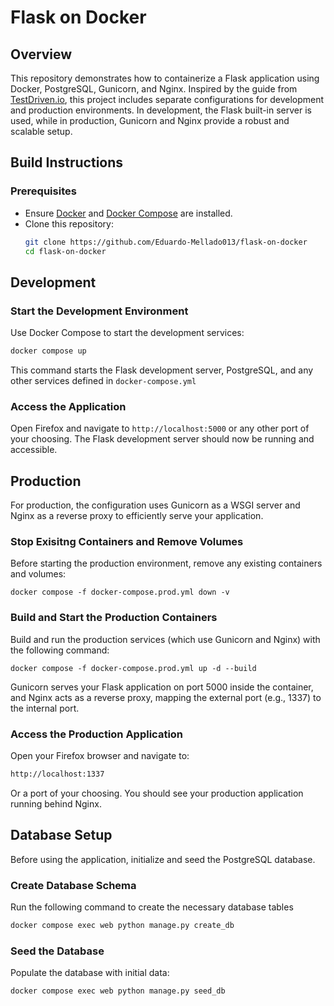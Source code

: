 # Flask on Docker

## Overview
This repository demonstrates how to containerize a Flask application using Docker, PostgreSQL, Gunicorn, and Nginx. Inspired by the guide from [TestDriven.io](https://testdriven.io/blog/dockerizing-flask-with-postgres-gunicorn-and-nginx/), this project includes separate configurations for development and production environments. In development, the Flask built-in server is used, while in production, Gunicorn and Nginx provide a robust and scalable setup.

## Build Instructions

### Prerequisites

- Ensure [Docker](https://www.docker.com/get-started) and [Docker Compose](https://docs.docker.com/compose/install/) are installed.
- Clone this repository:
  ```bash
  git clone https://github.com/Eduardo-Mellado013/flask-on-docker
  cd flask-on-docker
  ```

## Development 

### Start the Development Environment 
Use Docker Compose to start the development services:

```bash
docker compose up
```

This command starts the Flask development server, PostgreSQL, and any other services defined in `docker-compose.yml`

### Access the Application 
Open Firefox and navigate to `http://localhost:5000` or any other port of your choosing. The Flask development server should now be running and accessible.

## Production 
For production, the configuration uses Gunicorn as a WSGI server and Nginx as a reverse proxy to efficiently serve your application.

### Stop Exisitng Containers and Remove Volumes
Before starting the production environment, remove any existing containers and volumes:

```
docker compose -f docker-compose.prod.yml down -v
```

### Build and Start the Production Containers
Build and run the production services (which use Gunicorn and Nginx) with the following command:

```
docker compose -f docker-compose.prod.yml up -d --build
```
Gunicorn serves your Flask application on port 5000 inside the container, and Nginx acts as a reverse proxy, mapping the external port (e.g., 1337) to the internal port.

### Access the Production Application
Open your Firefox browser and navigate to:

```bash
http://localhost:1337
```
Or a port of your choosing. You should see your production application running behind Nginx.

## Database Setup 
Before using the application, initialize and seed the PostgreSQL database.

### Create Database Schema
Run the following command to create the necessary database tables

```bash
docker compose exec web python manage.py create_db
```

### Seed the Database 
Populate the database with initial data:

```bash
docker compose exec web python manage.py seed_db
```
